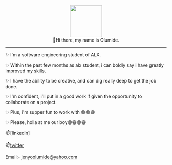 <div id="header" align="center">
  <img src="https://media.giphy.com/media/M9gbBd9nbDrOTu1Mqx/giphy.gif" width="100"/>
</div>
<div align="center">
👋Hi there, my name is Olumide.
</div>
<hr>
✨ I'm a software engineering student of ALX.<br>

✨ Within the past few months as alx student, i can boldly say i have greatly improved my skills.

✨ I have the ability to be creative, and can dig really deep to get the job done.

✨ I'm confident, i'll put in a good work if given the opportunity to collaborate on a project.

✨ Plus, i'm supper fun to work with 😄😄😄

✨ Please, holla at me our boy😄😄😄😄

📫[linkedin]<a href="https://www.linkedin.com/in/olumide-jenyo-2061b398" target="_blank" style="width:200;height:50;background-color:green;"></a>

📫[twitter](https://twitter.com/ibaka24News)

Email:- jenyoolumide@yahoo.com
<!--
**mideactive/mideactive** is a ✨ _special_ ✨ repository because its `README.md` (this file) appears on your GitHub profile.

Here are some ideas to get you started:

- 🔭 I’m currently working on ...
- 🌱 I’m currently learning ...
- 👯 I’m looking to collaborate on ...
- 🤔 I’m looking for help with ...
- 💬 Ask me about ...
- 📫 How to reach me: ...
- 😄 Pronouns: ...
- ⚡ Fun fact: ...
-->

